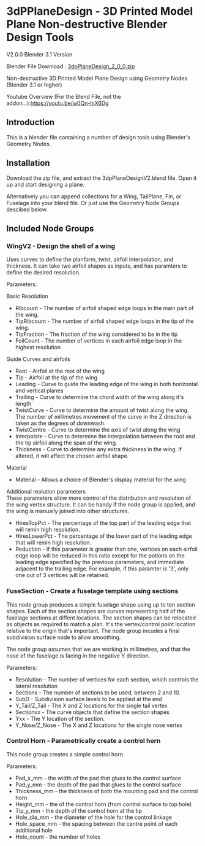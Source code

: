 # 3dPPlaneDesign - 3D Printed Model Plane Non-destructive Blender Design Tools
   
V2.0.0 Blender 3.1 Version

Blender File Download : [3dpPlaneDesign_2_0_0.zip](https://github.com/nerk987/3dpPlaneDesign/releases/download/v2.0.0/3dpPlaneDesign_2_0_0.zip) 

Non-destructive 3D Printed Model Plane Design using Geometry Nodes (Blender 3.1 or higher)

Youtube Overview (For the Blend File, not the addon...):https://youtu.be/w0Qn-hiX6Dg

## Introduction
This is a blender file containing a number of design tools using Blender's Geometry Nodes.

## Installation
Download the zip file, and extract the 3dpPlaneDesignV2.blend file. Open it up and start designing a plane.

Alternatively you can append collections for a Wing, TailPlane, Fin, or Fuselage into your blend file. Or just use the Geometry Node Groups descibed below.

## Included Node Groups

### WingV2 - Design the shell of a wing
Uses curves to define the planform, twist, airfoil interpolation, and thickness. It can take two airfoil shapes as inputs, and has paramters to define the desired resolution.

Parameters:

Basic Resolution  
* Ribcount - The number of airfoil shaped edge loops in the main part of the wing.
* TipRibcount - The number of airfoil shaped edge loops in the tip of the wing.
* TipFraction - The fraction of the wing considered to be in the tip
* FoilCount - The number of vertices in each airfoil edge loop in the highest resolution

Guide Curves and airfoils
* Root - Airfoil at the root of the wing
* Tip - Airfoil at the tip of the wing
* Leading - Curve to guide the leading edge of the wing in both horizontal and vertical planes
* Trailing - Curve to determine the chord width of the wing along it's length
* TwistCurve - Curve to determine the amount of twist along the wing. The number of millimetres movement of the curve in the Z direction is taken as the degrees of downwash.
* TwistCentre - Curve to determine the axis of twist along the wing
* Interpolate - Curve to determine the interpolation between the root and the tip airfoil along the span of the wing.
* Thickness - Curve to determine any extra thickness in the wing. If altered, it will affect the chosen airfoil shape.

Material
* Material - Allows a choice of Blender's display material for the wing

Additional reolution parameters  
These parameters allow more control of the distribution and resolution of the wing vertex structure. It can be handy if the node group is applied, and the wing is manually joined into other structures.
* HiresTopPct - The percentage of the top part of the leading edge that will remin high resolution.
* HiresLowerPct - The percentage of the lower part of the leading edge that will remin high resolution.
* Reduction - If this parameter is greater than one, vertices on each airfoil edge loop will be reduced in this ratio except for the potions on the leading edge specified by the previous parameters, and immediate adjacent to the trailing edge. For example, if this paramter is '3', only one out of 3 vertices will be retained.

### FuseSection - Create a fuselage template using sections

This node group produces a simple fuselage shape using up to ten section shapes. Each of the section shapes are curves representing half of the fuselage sections at diffent locations. The section shapes can be relocated as objects as required to match a plan. It's the vertex/control point location relative to the origin that's important. The node group incudes a final subdivision surface node to allow smoothing.

The node group assumes that we are working in  millimetres, and that the nose of the fuselage is facing in the negative Y direction.

Parameters:

* Resolution - The number of vertices for each section, which controls the lateral resolution
* Sections - The number of sections to be used, between 2 and 10.
* SubD - Subdivision surface levels to be applied at the end
* Y_Tail/Z_Tail - The X and Z locations for the single tail vertex
* Sectionxx - The curve objects that define the section shapes
* Yxx - The Y location of the section.
* Y_Nose/Z_Nose - The X and Z locations for the single nose vertex

### Control Horn - Parametrically create a control horn

This node group creates a simple control horn

Parameters:

* Pad_x_mm - the width of the pad that glues to the control surface
* Pad_y_mm - the depth of the pad that glues to the control surface
* Thickness_mm - the thickness of both the mounting pad and the control horn
* Height_mm - the of the control horn (from control surface to top hole)
* Tip_y_mm - the depth of the control horn at the tip
* Hole_dia_mm - the diameter of the hole for the control linkage
* Hole_space_mm - the spacing between the centre point of each additional hole
* Hole_count - the number of holes














 